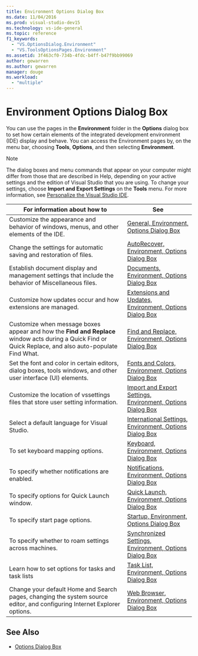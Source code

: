 ```yaml
---
title: Environment Options Dialog Box
ms.date: 11/04/2016
ms.prod: visual-studio-dev15
ms.technology: vs-ide-general
ms.topic: reference
f1_keywords:
  - "VS.OptionsDialog.Environment"
  - "VS.ToolsOptionsPages.Environment"
ms.assetid: 3f463cf0-734b-4fdc-b4ff-b47f9bb99069
author: gewarren
ms.author: gewarren
manager: douge
ms.workload:
  - "multiple"
---
```

# Environment Options Dialog Box
You can use the pages in the **Environment** folder in the **Options** dialog box to set how certain elements of the integrated development environment (IDE) display and behave. You can access the Environment pages by, on the menu bar, choosing **Tools**, **Options**, and then selecting **Environment**.

> [!NOTE]
> The dialog boxes and menu commands that appear on your computer might differ from those that are described in Help, depending on your active settings and the edition of Visual Studio that you are using. To change your settings, choose **Import and Export Settings** on the **Tools** menu. For more information, see [Personalize the Visual Studio IDE](../../ide/personalizing-the-visual-studio-ide.md).


|For information about how to|See|
| - |---------|
|Customize the appearance and behavior of windows, menus, and other elements of the IDE.|[General, Environment, Options Dialog Box](../../ide/reference/general-environment-options-dialog-box.md)|
|Change the settings for automatic saving and restoration of files.|[AutoRecover, Environment, Options Dialog Box](../../ide/reference/autorecover-environment-options-dialog-box.md)|
|Establish document display and management settings that include the behavior of Miscellaneous files.|[Documents, Environment, Options Dialog Box](../../ide/reference/documents-environment-options-dialog-box.md)|
|Customize how updates occur and how extensions are managed.|[Extensions and Updates, Environment, Options Dialog Box](../../ide/reference/extensions-and-updates-environment-options-dialog-box.md)|
|Customize when message boxes appear and how the **Find and Replace** window acts during a Quick Find or Quick Replace, and also auto-populate Find What.|[Find and Replace, Environment, Options Dialog Box](../../ide/reference/find-and-replace-environment-options-dialog-box.md)|
|Set the font and color in certain editors, dialog boxes, tools windows, and other user interface (UI) elements.|[Fonts and Colors, Environment, Options Dialog Box](../../ide/reference/fonts-and-colors-environment-options-dialog-box.md)|
|Customize the location of vssettings files that store user setting information.|[Import and Export Settings, Environment, Options Dialog Box](../../ide/reference/import-and-export-settings-environment-options-dialog-box.md)|
|Select a default language for Visual Studio.|[International Settings, Environment, Options Dialog Box](../../ide/reference/international-settings-environment-options-dialog-box.md)|
|To set keyboard mapping options.|[Keyboard, Environment, Options Dialog Box](../../ide/reference/keyboard-environment-options-dialog-box.md)|
|To specify whether notifications are enabled.|[Notifications, Environment, Options Dialog Box](../../ide/reference/notifications-environment-options-dialog-box.md)|
|To specify options for Quick Launch window.|[Quick Launch, Environment, Options Dialog Box](../../ide/reference/quick-launch-environment-options-dialog-box.md)|
|To specify start page options.|[Startup, Environment, Options Dialog Box](../../ide/reference/startup-environment-options-dialog-box.md)|
|To specify whether to roam settings across machines.|[Synchronized Settings, Environment, Options Dialog Box](../../ide/reference/synchronized-settings-environment-options-dialog-box.md)|
|Learn how to set options for tasks and task lists|[Task List, Environment, Options Dialog Box](../../ide/reference/task-list-environment-options-dialog-box.md)|
|Change your default Home and Search pages, changing the system source editor, and configuring Internet Explorer options.|[Web Browser, Environment, Options Dialog Box](../../ide/reference/web-browser-environment-options-dialog-box.md)|

## See Also

- [Options Dialog Box](../../ide/reference/options-dialog-box-visual-studio.md)